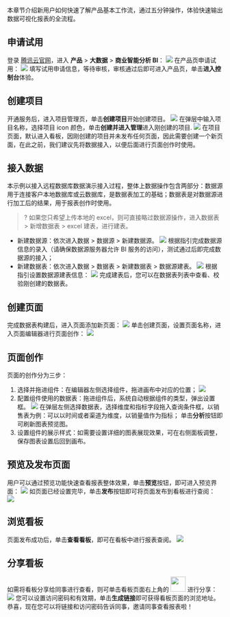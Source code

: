 本章节介绍新用户如何快速了解产品基本工作流，通过五分钟操作，体验快速输出数据可视化报表的全流程。
## 申请试用
登录 [腾讯云官网](https://cloud.tencent.com/)，进入 **产品** > **大数据** > **商业智能分析 BI**：
![](https://qcloudimg.tencent-cloud.cn/raw/4b52f4555e71bc0a355a6b1ed0652c2f.png)
在产品页申请试用：
![](https://qcloudimg.tencent-cloud.cn/raw/e083d62de61f001deff6343f168dcb06.png)
填写试用申请信息，等待审核，审核通过后即可进入产品页，单击**进入控制台**体验。

## 创建项目
开通服务后，进入项目管理页，单击**创建项目**开始创建项目。
![](https://qcloudimg.tencent-cloud.cn/raw/eab668abd4b5ed4dfb88203d1458b33d.png)
在弹层中输入项目名称，选择项目 icon 颜色，单击**创建并进入管理**进入刚创建的项目.
![](https://qcloudimg.tencent-cloud.cn/raw/9ee295558773c1cd9129edb8ad8f30bf.png)
在项目页面，默认进入看板，因刚创建的项目并未发布任何页面，因此需要创建一个新页面，在此之前，我们建议先将数据接入，以便后面进行页面创作时使用。

## 接入数据
本示例以接入远程数据库数据演示接入过程，整体上数据操作包含两部分：数据源用于连接客户本地数据库或云数据库，是数据表加工的基础；数据表是对数据源进行加工后的结果，用于报表创作时使用。
>? 如果您只希望上传本地的 excel，则可直接略过数据源操作，进入数据表 > 新增数据表 > excel 建表，进行建表。

- 新建数据源：依次进入数据 > 数据源 > 新建数据源。
![](https://qcloudimg.tencent-cloud.cn/raw/ab2b91d872e33eeca85b020d5f405db8.png)
根据指引完成数据源信息的录入（请确保数据源服务器允许 BI 服务的访问），测试通过后即完成数据源的接入；
- 新建数据表：依次进入数据 > 数据表 > 新建数据表 > 数据源建表。
![](https://qcloudimg.tencent-cloud.cn/raw/4b0d2cf08ec41fd14d96a8ba0ed1c5d8.png)
根据指引设置数据源建表信息：
![](https://qcloudimg.tencent-cloud.cn/raw/c266fc714ec5f13afd0688dbb4522f3e.png)
完成建表后，您可以在数据表列表中查看、校验刚创建的数据表。

## 创建页面
完成数据表构建后，进入页面添加新页面：
![](https://qcloudimg.tencent-cloud.cn/raw/a1fea5fb98bdf0680f5e0c73e8ee268b.png)
单击创建页面，设置页面名称，进入页面编辑器进行页面创作：
![](https://qcloudimg.tencent-cloud.cn/raw/022c128998690b9e12276dbe0a89ad6d.png)

## 页面创作
页面的创作分为三步：
1. 选择并拖进组件：在编辑器左侧选择组件，拖进画布中对应的位置；
![](https://qcloudimg.tencent-cloud.cn/raw/01e5a2dd58856c732dcd444434542b9b.png)
2. 配置组件使用的数据表：拖进组件后，系统自动根据组件的类型，弹出设置框。
![](https://qcloudimg.tencent-cloud.cn/raw/5b23afac7187b519abba7fcda04d30b1.png)
在弹层左侧选择数据表，选择维度和指标字段拖入查询条件框，以销售表为例：可以以时间或者渠道为维度，以销量值作为指标；
单击**分析**按钮即可刷新图表预览图。
3.	设置组件的展示样式：如需要设置详细的图表展现效果，可在右侧面板调整，保存图表设置后回到画布。

## 预览及发布页面
用户可以通过预览功能快速查看报表整体效果，单击**预览**按钮，即可进入预览界面：
![](https://qcloudimg.tencent-cloud.cn/raw/f43e05a009b664c73748e443f7f54053.png)
如页面已经设置完毕，单击**发布**按钮即可将页面发布到看板进行查阅：
![](https://qcloudimg.tencent-cloud.cn/raw/fe45b393309ed68b1ab59a9342622b9f.png)
## 浏览看板
页面发布成功后，单击**查看看板**，即可在看板中进行报表查阅。
![](https://qcloudimg.tencent-cloud.cn/raw/373960391c755b0ce53d468025029e8f.png)
## 分享看板
如需将看板分享给同事进行查看，则可单击看板页面右上角的   <img src="https://qcloudimg.tencent-cloud.cn/raw/d2bc90c723f29b1762e4022d9844b180.png" width="35px">  进行分享：
![](https://qcloudimg.tencent-cloud.cn/raw/30a3353c61055e587799bd5350d379b6.png)
您可以设置访问密码和有效期，单击**生成链接**即可获得看板页面的浏览地址。
恭喜，现在您可以将链接和访问密码告诉同事，邀请同事查看报表啦！

